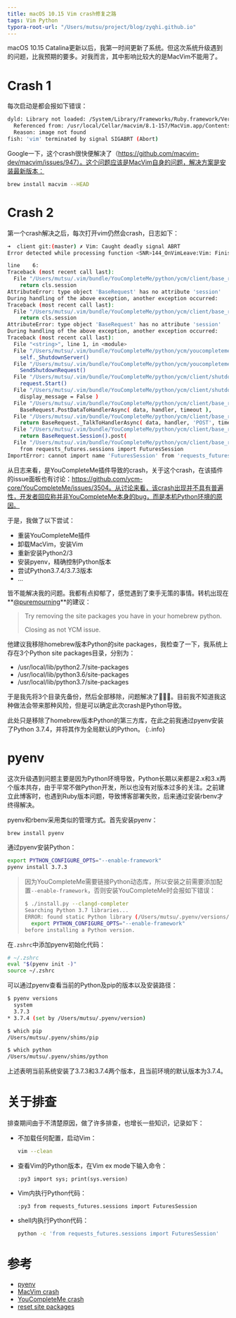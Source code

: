 ```yaml
---
title: macOS 10.15 Vim crash修复之路
tags: Vim Python
typora-root-url: "/Users/mutsu/project/blog/zyqhi.github.io"
---
```


macOS 10.15 Catalina更新以后，我第一时间更新了系统。但这次系统升级遇到的问题，比我预期的要多。对我而言，其中影响比较大的是MacVim不能用了。

# Crash 1

每次启动是都会报如下错误：

```bash
dyld: Library not loaded: /System/Library/Frameworks/Ruby.framework/Versions/2.3/usr/lib/libruby.2.3.0.dylib
  Referenced from: /usr/local/Cellar/macvim/8.1-157/MacVim.app/Contents/MacOS/Vim
  Reason: image not found
fish: 'vim' terminated by signal SIGABRT (Abort)
```

Google一下，这个crash很快便解决了（https://github.com/macvim-dev/macvim/issues/947）。这个问题应该是MacVim自身的问题，解决方案是安装最新版本：

``` bash
brew install macvim --HEAD
```

# Crash 2

第一个crash解决之后，每次打开vim仍然会crash，日志如下：

```bash
➜  client git:(master) ✗ Vim: Caught deadly signal ABRT
Error detected while processing function <SNR>144_OnVimLeave:Vim: Finished.

line    6:
Traceback (most recent call last):
  File "/Users/mutsu/.vim/bundle/YouCompleteMe/python/ycm/client/base_request.py", line 193, in Session
    return cls.session
AttributeError: type object 'BaseRequest' has no attribute 'session'
During handling of the above exception, another exception occurred:
Traceback (most recent call last):
  File "/Users/mutsu/.vim/bundle/YouCompleteMe/python/ycm/client/base_request.py", line 193, in Session
    return cls.session
AttributeError: type object 'BaseRequest' has no attribute 'session'
During handling of the above exception, another exception occurred:
Traceback (most recent call last):
  File "<string>", line 1, in <module>
  File "/Users/mutsu/.vim/bundle/YouCompleteMe/python/ycm/youcompleteme.py", line 498, in OnVimLeave
    self._ShutdownServer()
  File "/Users/mutsu/.vim/bundle/YouCompleteMe/python/ycm/youcompleteme.py", line 283, in _ShutdownServer
    SendShutdownRequest()
  File "/Users/mutsu/.vim/bundle/YouCompleteMe/python/ycm/client/shutdown_request.py", line 45, in SendShutdownRequest
    request.Start()
  File "/Users/mutsu/.vim/bundle/YouCompleteMe/python/ycm/client/shutdown_request.py", line 39, in Start
    display_message = False )
  File "/Users/mutsu/.vim/bundle/YouCompleteMe/python/ycm/client/base_request.py", line 127, in PostDataToHandler
    BaseRequest.PostDataToHandlerAsync( data, handler, timeout ),
  File "/Users/mutsu/.vim/bundle/YouCompleteMe/python/ycm/client/base_request.py", line 137, in PostDataToHandlerAsync
    return BaseRequest._TalkToHandlerAsync( data, handler, 'POST', timeout )
  File "/Users/mutsu/.vim/bundle/YouCompleteMe/python/ycm/client/base_request.py", line 152, in _TalkToHandlerAsync
    return BaseRequest.Session().post(
  File "/Users/mutsu/.vim/bundle/YouCompleteMe/python/ycm/client/base_request.py", line 196, in Session
    from requests_futures.sessions import FuturesSession
ImportError: cannot import name 'FuturesSession' from 'requests_futures.sessions' (/Users/mutsu/.vim/bundle/YouCompleteMe/third_party/requests-futures/requests_futures/sessions.py)
```

从日志来看，是YouCompleteMe插件导致的crash，关于这个crash，在该插件的issue面板也有讨论：https://github.com/ycm-core/YouCompleteMe/issues/3504。从讨论来看，该crash出现并不具有普遍性，开发者回应称并非YouCompleteMe本身的bug，而是本机Python环境的原因。

于是，我做了以下尝试：

- 重装YouCompleteMe插件
- 卸载MacVim，安装Vim
- 重新安装Python2/3
- 安装pyenv，精确控制Python版本
- 尝试Python3.7.4/3.7.3版本
- ...

皆不能解决我的问题。我都有点抑郁了，感觉遇到了束手无策的事情。转机出现在**[@puremourning](https://github.com/puremourning)**的建议：

> Try removing the site packages you have in your homebrew python.
>
> Closing as not YCM issue.

他建议我移除homebrew版本Python的site packages，我检查了一下，我系统上存在3个Python site packages目录，分别为：

- /usr/local/lib/python2.7/site-packages
- /usr/local/lib/python3.6/site-packages
- /usr/local/lib/python3.7/site-packages

于是我先将3个目录先备份，然后全部移除，问题解决了🎉🎉🎉。目前我不知道我这种做法会带来那种风险，但是可以确定此次crash是Python导致。

此处只是移除了homebrew版本Python的第三方库，在此之前我通过pyenv安装了Python 3.7.4，并将其作为全局默认的Python。
{:.info}

# pyenv

这次升级遇到问题主要是因为Python环境导致，Python长期以来都是2.x和3.x两个版本共存，由于平常不做Python开发，所以也没有对版本过多的关注。之前建立此博客时，也遇到Ruby版本问题，导致博客部署失败，后来通过安装rbenv才终得解决。

pyenv和rbenv采用类似的管理方式。首先安装pyenv：

```bash
brew install pyenv
```

通过pyenv安装Python：

```bash
export PYTHON_CONFIGURE_OPTS="--enable-framework"
pyenv install 3.7.3
```

>  因为YouCompleteMe需要链接Python动态库，所以安装之前需要添加配置`--enable-framework`，否则安装YouCompleteMe时会报如下错误：
>
> ```bash
> $ ./install.py --clangd-completer
> Searching Python 3.7 libraries...
> ERROR: found static Python library (/Users/mutsu/.pyenv/versions/3.7.4/lib/python3.7/config-3.7m-darwin/libpython3.7m.a) but a dynamic one is required. You must use a Python compiled with the --enable-framework flag. If using pyenv, you need to run the command:
>   export PYTHON_CONFIGURE_OPTS="--enable-framework"
> before installing a Python version.
> ```

在`.zshrc`中添加pyenv初始化代码：

```bash
# ~/.zshrc
eval "$(pyenv init -)"
source ~/.zshrc
```

可以通过pyenv查看当前的Python及pip的版本以及安装路径：

```bash
$ pyenv versions
  system
  3.7.3
* 3.7.4 (set by /Users/mutsu/.pyenv/version)

$ which pip
/Users/mutsu/.pyenv/shims/pip

$ which python
/Users/mutsu/.pyenv/shims/python
```

上述表明当前系统安装了3.7.3和3.7.4两个版本，且当前环境的默认版本为3.7.4。

# 关于排查

排查期间由于不清楚原因，做了许多排查，也增长一些知识，记录如下：

- 不加载任何配置，启动Vim：

  ```bash
  vim --clean
  ```

- 查看Vim的Python版本，在Vim ex mode下输入命令：

  ```
  :py3 import sys; print(sys.version)
  ```

- Vim内执行Python代码：

  ```
  :py3 from requests_futures.sessions import FuturesSession
  ```

- shell内执行Python代码：

  ```bash
  python -c 'from requests_futures.sessions import FuturesSession'
  ```

# 参考

- [pyenv](https://opensource.com/article/19/5/python-3-default-mac)
- [MacVim crash](https://github.com/macvim-dev/macvim/issues/947)
- [YouCompleteMe crash](https://github.com/ycm-core/YouCompleteMe/issues/3504)
- [reset site packages](https://stackoverflow.com/questions/7387453/how-to-reset-site-packages)